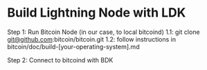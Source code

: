 # Build Lightning Node with LDK

Step 1: Run Bitcoin Node (in our case, to local bitcoind)
    1.1: git clone git@github.com:bitcoin/bitcoin.git
    1.2: follow instructions in
    bitcoin/doc/build-[your-operating-system].md

Step 2: Connect to bitcoind with BDK
